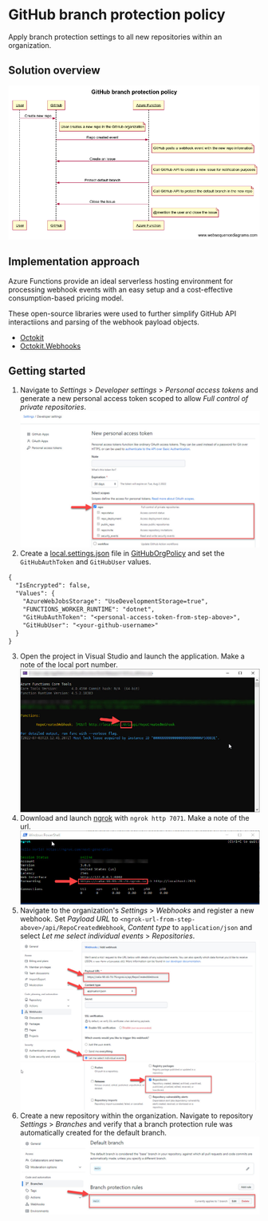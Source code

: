 # GitHub branch protection policy

Apply branch protection settings to all new repositories within an organization.

## Solution overview

![Sequence diagram](./docs/GitHub%20branch%20protection%20policy.png)

## Implementation approach

Azure Functions provide an ideal serverless hosting environment for processing webhook events with an easy setup and a cost-effective consumption-based pricing model.

These open-source libraries were used to further simplify GitHub API interactiions and parsing of the webhook payload objects.

- [Octokit](https://github.com/octokit/octokit.net)
- [Octokit.Webhooks](https://github.com/octokit/webhooks.net)

## Getting started

1. Navigate to _Settings_ > _Developer settings_ > _Personal access tokens_ and generate a new personal access token scoped to allow _Full control of private repositories_.
![Personal access token](./docs/GitHub%20personal%20access%20token.jpg)
2. Create a [local.settings.json](https://docs.microsoft.com/en-us/azure/azure-functions/functions-develop-local#local-settings-file) file in [GitHubOrgPolicy](./src/GitHubOrgPolicy) and set the `GitHubAuthToken` and `GitHubUser` values.
```
{
  "IsEncrypted": false,
  "Values": {
    "AzureWebJobsStorage": "UseDevelopmentStorage=true",
    "FUNCTIONS_WORKER_RUNTIME": "dotnet",
    "GitHubAuthToken": "<personal-access-token-from-step-above>",
    "GitHubUser": "<your-github-username>"
  }
}
```
3. Open the project in Visual Studio and launch the application. Make a note of the local port number.
![Azure Function](./docs/Azure%20Function.jpg)
4. Download and launch [ngrok](https://ngrok.com/) with `ngrok http 7071`. Make a note of the url.
![ngrok](./docs/ngrok.jpg)
5. Navigate to the organization's _Settings_ > _Webhooks_ and register a new webhook. Set _Payload URL_ to `<ngrok-url-from-step-above>/api/RepoCreatedWebhook`, _Content type_ to `application/json` and select _Let me select individual events_ > _Repositories_.
![Webhook settings](./docs/GitHub%20webhook%20settings.jpg)
![Webhook events](./docs/GitHub%20webhook%20events.jpg)
6. Create a new repository within the organization. Navigate to repository _Settings_ > _Branches_ and verify that a branch protection rule was automatically created for the default branch.
![Branch protection rules](./docs/GitHub%20branch%20protection%20rules.jpg)
